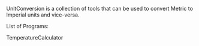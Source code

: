 UnitConversion is a collection of tools that can be used to convert Metric to Imperial units and vice-versa.




  List of Programs:

TemperatureCalculator

